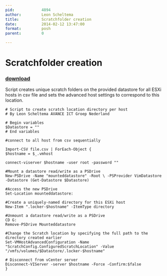 ```yaml
---
pid:            4894
author:         Leon Scheltema
title:          Scratchfolder creation
date:           2014-02-12 13:47:00
format:         posh
parent:         0

---
```


# Scratchfolder creation

### [download](Scripts\4894.ps1)

Script creates unique scratch folders on the provided datastore for all ESXi hosts in csv file and sets the advanced host settings to correspond to this location.

```posh
# Script to create scratch location directory per host
# By Leon Scheltema AVANCE ICT Groep Nederland

# Begin variables
$Datastore = ""
# End variables

#connect to all host from csv sequentially

Import-CSV file.csv | ForEach-Object {
$hostname = $_.vmhost

connect-viserver $hostname -user root -password ""

#Mount a datastore read/write as a PSDrive
New-PSDrive -Name "mounteddatastore" -Root \ -PSProvider VimDatastore -Datastore (Get-Datastore $Datastore)

#Access the new PSDrive
Set-Location mounteddatastore:

#Create a uniquely-named directory for this ESXi host
New-Item ".locker-$hostname" -ItemType directory

#Unmount a datastore read/write as a PSDrive
CD G:
Remove-PSDrive Mounteddatastore

#Change the Scratch location by specifying the full path to the directory created earlier
Set-VMHostAdvancedConfiguration -Name "ScratchConfig.ConfiguredScratchLocation" -Value "/vmfs/volumes/$Datastore/.locker-$hostname"

# Disconnect from vCenter server
Disconnect-VIServer -server $hostname -Force -Confirm:$false
}
```
